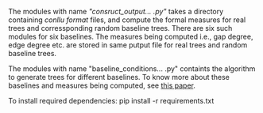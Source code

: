 The modules with name <i>"consruct_output... .py"</i> takes a directory containing <i>conllu format</i> files, and compute the formal measures for real trees and corressponding random baseline trees. There are six such modules for six baselines. The measures being computed i.e., gap degree, edge degree etc. are stored in same putput file for real trees and random baseline trees.

The modules with name "baseline_conditions... .py" containts the algorithm to generate trees for different baselines. To know more about these baselines and measures being computed, see <a href="https://www.aclweb.org/anthology/W19-7802.pdf">this paper</a>. 

To install required dependencies: pip install -r requirements.txt
